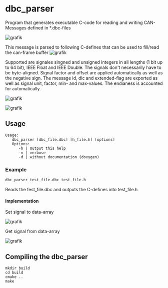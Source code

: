 # dbc_parser
Program that generates executable C-code for reading and writing CAN-Messages defined in *.dbc-files

![grafik](https://user-images.githubusercontent.com/11078162/222678024-8b9fc32b-88bc-4bc1-ae9c-b44775250823.png)

This message is parsed to following C-defines that can be used to fill/read the can-frame buffer
![grafik](https://user-images.githubusercontent.com/11078162/222678549-97e1b76c-7cd6-490b-ad54-7ef0c6977a2a.png)

Supported are signales singned and unsigned integers in all lengths (1 bit up to 64 bit), IEEE Float and IEEE Double. The signals don't necessarily have to be byte-aligned. Signal factor and offset are applied automatically as well as the negative sign. The message id, dlc and extended-flag are exported as well as signal unit, factor, min- and max-values. The endianess is accounted for automatically.

![grafik](https://user-images.githubusercontent.com/11078162/222682695-2125f74d-0085-4c23-94f1-cfe6d6eec963.png)

![grafik](https://user-images.githubusercontent.com/11078162/222682865-6c81ce43-238c-4696-a9a8-6b3040f08400.png)


## Usage
```
Usage:
   dbc_parser [dbc_file.dbc] [h_file.h] [options]
   Options:
      -h | Output this help
      -v | verbose
      -d | without documentation (doxygen)
```
### Example
```bash
dbc_parser test_file.dbc test_file.h
```
Reads the fest_file.dbc and outputs the C-defines into test_file.h

#### Implementation
Set signal to data-array

![grafik](https://user-images.githubusercontent.com/11078162/222683370-8fa1095f-8eed-4c44-bb5f-01f9baadb0d5.png)

Get signal from data-array

![grafik](https://user-images.githubusercontent.com/11078162/222683543-1d78d8f9-83ef-4b4b-bcae-b2e9f5f6f7b1.png)


## Compiling the dbc_parser
```
mkdir build
cd build
cmake ..
make
```
